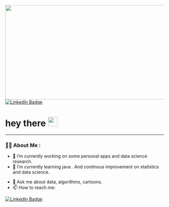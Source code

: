 <div id="header" align="center">
  <img src="https://media.giphy.com/media/qgQUggAC3Pfv687qPC/giphy.gif" width="600" height="300"/>
</div>

<div aligh="center id="badges">
  <a href="https://www.linkedin.com/in/aaron-kibambe-8b5ba71a8/">
    <img src="https://img.shields.io/badge/LinkedIn-blue?style=for-the-badge&logo=linkedin&logoColor="white" alt="LinkedIn Badge"/>
  </a>                                                       
</div>
<img src="https://komarev.com/ghpvc/?username=kibambe-0167&style=flat-square&color=blue" alt=""/>

<h1>
  hey there
  <img src="https://media.giphy.com/media/hvRJCLFzcasrR4ia7z/giphy.gif" width="30px"/>
</h1>

---

### :man_technologist: About Me :

- 🔭 I’m currently working on some personal apps and data science research.
- 🌱 I’m currently learning java . And continous improvement on statistics and data science.
<!-- - 👯 I’m looking to collaborate on ... -->
<!-- - 🤔 I’m looking for help with ... -->
- 💬 Ask me about data, algorithms, cartoons.
- 📫 How to reach me: 
<div aligh="center id="badges">
  <a href="https://www.linkedin.com/in/aaron-kibambe-8b5ba71a8/">
    <img src="https://img.shields.io/badge/LinkedIn-blue?style=for-the-badge&logo=linkedin&logoColor="white" alt="LinkedIn Badge"/>
  </a>                                                       
</div>
<!-- - 😄 Pronouns: ... -->
<!-- - ⚡ Fun fact: ... -->
<!-- -->
